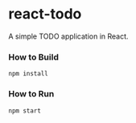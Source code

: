 # react-todo
A simple TODO application in React.

### How to Build
```
npm install
```

### How to Run
```
npm start
```
